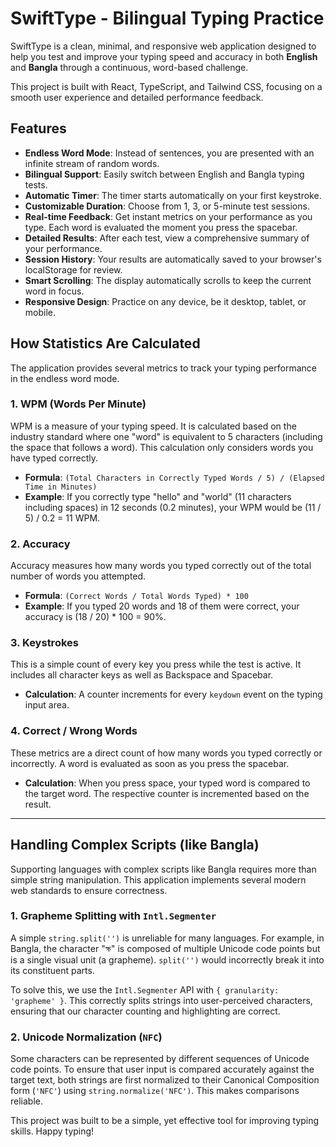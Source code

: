 # SwiftType - Bilingual Typing Practice

SwiftType is a clean, minimal, and responsive web application designed to help you test and improve your typing speed and accuracy in both **English** and **Bangla** through a continuous, word-based challenge.

This project is built with React, TypeScript, and Tailwind CSS, focusing on a smooth user experience and detailed performance feedback.

## Features

- **Endless Word Mode**: Instead of sentences, you are presented with an infinite stream of random words.
- **Bilingual Support**: Easily switch between English and Bangla typing tests.
- **Automatic Timer**: The timer starts automatically on your first keystroke.
- **Customizable Duration**: Choose from 1, 3, or 5-minute test sessions.
- **Real-time Feedback**: Get instant metrics on your performance as you type. Each word is evaluated the moment you press the spacebar.
- **Detailed Results**: After each test, view a comprehensive summary of your performance.
- **Session History**: Your results are automatically saved to your browser's localStorage for review.
- **Smart Scrolling**: The display automatically scrolls to keep the current word in focus.
- **Responsive Design**: Practice on any device, be it desktop, tablet, or mobile.


## How Statistics Are Calculated

The application provides several metrics to track your typing performance in the endless word mode.

### 1. WPM (Words Per Minute)

WPM is a measure of your typing speed. It is calculated based on the industry standard where one "word" is equivalent to 5 characters (including the space that follows a word). This calculation only considers words you have typed correctly.

- **Formula**: `(Total Characters in Correctly Typed Words / 5) / (Elapsed Time in Minutes)`
- **Example**: If you correctly type "hello" and "world" (11 characters including spaces) in 12 seconds (0.2 minutes), your WPM would be (11 / 5) / 0.2 = 11 WPM.

### 2. Accuracy

Accuracy measures how many words you typed correctly out of the total number of words you attempted.

- **Formula**: `(Correct Words / Total Words Typed) * 100`
- **Example**: If you typed 20 words and 18 of them were correct, your accuracy is (18 / 20) * 100 = 90%.

### 3. Keystrokes

This is a simple count of every key you press while the test is active. It includes all character keys as well as Backspace and Spacebar.

- **Calculation**: A counter increments for every `keydown` event on the typing input area.

### 4. Correct / Wrong Words

These metrics are a direct count of how many words you typed correctly or incorrectly. A word is evaluated as soon as you press the spacebar.

- **Calculation**: When you press space, your typed word is compared to the target word. The respective counter is incremented based on the result.

---

## Handling Complex Scripts (like Bangla)

Supporting languages with complex scripts like Bangla requires more than simple string manipulation. This application implements several modern web standards to ensure correctness.

### 1. Grapheme Splitting with `Intl.Segmenter`

A simple `string.split('')` is unreliable for many languages. For example, in Bangla, the character "ক্ষ" is composed of multiple Unicode code points but is a single visual unit (a grapheme). `split('')` would incorrectly break it into its constituent parts.

To solve this, we use the `Intl.Segmenter` API with `{ granularity: 'grapheme' }`. This correctly splits strings into user-perceived characters, ensuring that our character counting and highlighting are correct.

### 2. Unicode Normalization (`NFC`)

Some characters can be represented by different sequences of Unicode code points. To ensure that user input is compared accurately against the target text, both strings are first normalized to their Canonical Composition form (`'NFC'`) using `string.normalize('NFC')`. This makes comparisons reliable.

This project was built to be a simple, yet effective tool for improving typing skills. Happy typing!